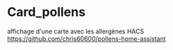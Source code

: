 # Card_pollens
affichage d'une carte avec les allergènes HACS https://github.com/chris60600/pollens-home-assistant
